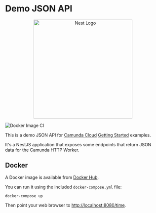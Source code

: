 # Demo JSON API

<p align="center">
  <a href="http://nestjs.com/" target="blank"><img src="https://nestjs.com/img/logo_text.svg" width="320" alt="Nest Logo" /></a>
</p>

![Docker Image CI](https://github.com/jwulf/camunda-cloud-demo-json-api/workflows/Docker%20Image%20CI/badge.svg)

This is a demo JSON API for [Camunda Cloud](https://camunda.io) [Getting Started](https://github.com/jwulf/camunda-cloud-starter) examples.

It's a NestJS application that exposes some endpoints that return JSON data for the Camunda HTTP Worker.

## Docker

A Docker image is available from [Docker Hub](https://hub.docker.com/r/sitapati/camunda-cloud-demo-json-api/tags).

You can run it using the included `docker-compose.yml` file:

```
docker-compose up
```

Then point your web browser to [http://localhost:8080/time](http://localhost:8080/time).